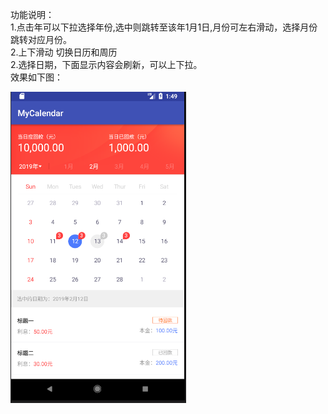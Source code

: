 功能说明：  
  1.点击年可以下拉选择年份,选中则跳转至该年1月1日,月份可左右滑动，选择月份跳转对应月份。  
  2.上下滑动 切换日历和周历  
  2.选择日期，下面显示内容会刷新，可以上下拉。  
效果如下图：

![image](https://github.com/Lanxiaofan/MyCalendar/blob/master/calendar_show.png)
